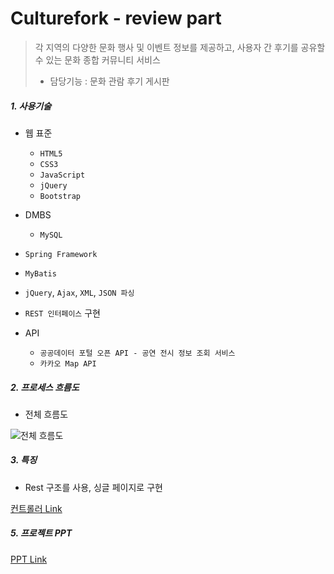 # Culturefork - review part

> 각 지역의 다양한 문화 행사 및 이벤트 정보를 제공하고, 사용자 간 후기를 공유할 수 있는 문화 종합 커뮤니티 서비스
>
> * 담당기능 : 문화 관람 후기 게시판


##### 1. 사용기술

* 웹 표준
  * `HTML5`
  * `CSS3`
  * `JavaScript`
  * `jQuery`
  * `Bootstrap`

* DMBS
  * `MySQL`
* `Spring Framework`
* `MyBatis`
* `jQuery`, `Ajax`, `XML`, `JSON 파싱`
* `REST 인터페이스` 구현

* API
  * `공공데이터 포털 오픈 API - 공연 전시 정보 조회 서비스`
  * `카카오 Map API`


##### 2. 프로세스 흐름도

* 전체 흐름도 

![전체 흐름도](https://user-images.githubusercontent.com/51072198/69434003-148d4900-0d80-11ea-9ac5-e73c3c9d5da7.png)



##### 3. 특징

* Rest 구조를 사용, 싱글 페이지로 구현  

[컨트롤러 Link](https://github.com/magiccircle03/culturefork-project/blob/master/Culturefork-review/src/main/java/com/daae/culturefork/review/controller/ReviewController.java)


##### 5. 프로젝트 PPT

[PPT Link]( https://docs.google.com/presentation/d/1YKKqEB6x2gkDbe1JYjMZxorp-mmPLemaE0p-gkIBSwM/edit?usp=sharing )
